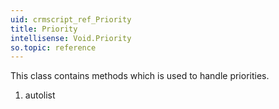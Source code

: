 ```yaml
---
uid: crmscript_ref_Priority
title: Priority
intellisense: Void.Priority
so.topic: reference
---
```



This class contains methods which is used to handle priorities.




1. autolist

